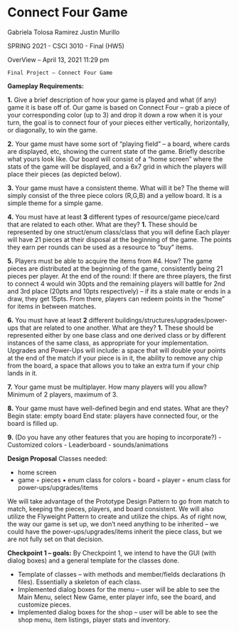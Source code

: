 # Connect Four Game

Gabriela Tolosa Ramirez
Justin Murillo

SPRING 2021 - CSCI 3010 - Final (HW5)

OverView – April 13, 2021 11:29 pm

```
Final Project – Connect Four Game
```

**Gameplay Requirements:**

**1.** Give a brief description of how your game is played and what (if any) game it is base off of.
    Our game is based on Connect Four – grab a piece of your corresponding color (up to 3) and
    drop it down a row when it is your turn, the goal is to connect four of your pieces either
    vertically, horizontally, or diagonally, to win the game.
    
    
**2.** Your game must have some sort of “playing field” – a board, where cards are displayed, etc,
    showing the current state of the game. Briefly describe what yours look like.
       Our board will consist of a “home screen” where the stats of the game will be displayed, and
       a 6x7 grid in which the players will place their pieces (as depicted below).
       
       
**3.** Your game must have a consistent theme. What will it be?
    The theme will simply consist of the three piece colors (R,G,B) and a yellow board. It is a
    simple theme for a simple game.


**4.** You must have at least **3** different types of resource/game piece/card that are related to each
    other. What are they?
    **1.** These should be represented by one struct/enum class/class that you will define
       Each player will have 21 pieces at their disposal at the beginning of the game. The
       points they earn per rounds can be used as a resource to “buy” items.


**5.** Players must be able to acquire the items from #4. How?
    The game pieces are distributed at the beginning of the game, consistently being 21 pieces
    per player. At the end of the round: If there are three players, the first to connect 4 would
    win 30pts and the remaining players will battle for 2nd and 3rd place (20pts and 10pts
    respectively) – if its a stale mate or ends in a draw, they get 15pts. From there, players can
    redeem points in the “home” for items in between matches.


**6.** You must have at least **2** different buildings/structures/upgrades/power-ups that are related to
    one another. What are they?
    **1.** These should be represented either by one base class and one derived class or by different
       instances of the same class, as appropriate for your implementation.
          Upgrades and Power-Ups will include: a space that will double your points at the end of
          the match if your piece is in it, the ability to remove any chip from the board, a space
          that allows you to take an extra turn if your chip lands in it.


**7.** Your game must be multiplayer. How many players will you allow?
    Minimum of 2 players, maximum of 3.


**8.** Your game must have well-defined begin and end states. What are they?
    Begin state: empty board
    End state: players have connected four, or the board is filled up.


**9.** (Do you have any other features that you are hoping to incorporate?)
    - Customized colors
    - Leaderboard
    - sounds/animations


**Design Proposal**
Classes needed:

- home screen
- game
    ◦ pieces
       ▪ enum class for colors
    ◦ board
    ◦ player
    ◦ enum class for power-ups/upgrades/items

We will take advantage of the Prototype Design Pattern to go from match to match, keeping the pieces,
players, and board consistent. We will also utilize the Flyweight Pattern to create and utilize the chips.
As of right now, the way our game is set up, we don’t need anything to be inherited – we could have
the power-ups/upgrades/items inherit the piece class, but we are not fully set on that decision.

**Checkpoint 1 – goals:**
By Checkpoint 1, we intend to have the GUI (with dialog boxes) and a general template for
the classes done.

- Template of classes – with methods and member/fields declarations (h files). Essentially a
    skeleton of each class.
- Implemented dialog boxes for the menu – user will be able to see the Main Menu, select New
    Game, enter player info, see the board, and customize pieces.
- Implemented dialog boxes for the shop – user will be able to see the shop menu, item listings,
    player stats and inventory.
